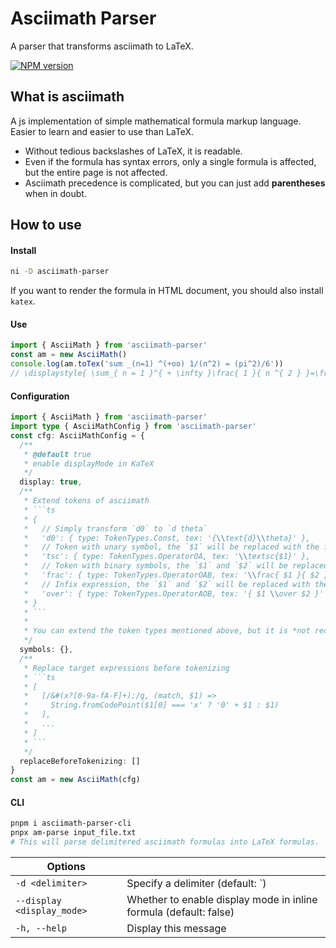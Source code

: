 # Asciimath Parser

A parser that transforms asciimath to LaTeX.

[![NPM version](https://img.shields.io/npm/v/asciimath-parser?color=a1b858&label=npm)](https://www.npmjs.com/package/asciimath-parser)

## What is asciimath

A js implementation of simple mathematical formula markup language. Easier to learn and easier to use than LaTeX.

- Without tedious backslashes of LaTeX, it is readable.
- Even if the formula has syntax errors, only a single formula is affected, but the entire page is not affected.
- Asciimath precedence is complicated, but you can just add **parentheses** when in doubt.

## How to use

#### Install

```sh
ni -D asciimath-parser
```

If you want to render the formula in HTML document, you should also install `katex`.

#### Use

```ts
import { AsciiMath } from 'asciimath-parser'
const am = new AsciiMath()
console.log(am.toTex('sum _(n=1) ^(+oo) 1/(n^2) = (pi^2)/6'))
// \displaystyle{ \sum_{ n = 1 }^{ + \infty }\frac{ 1 }{ n ^{ 2 } }=\frac{ \pi ^{ 2 } }{ 6 } }
```

#### Configuration

```ts
import { AsciiMath } from 'asciimath-parser'
import type { AsciiMathConfig } from 'asciimath-parser'
const cfg: AsciiMathConfig = {
  /**
   * @default true
   * enable displayMode in KaTeX
   */
  display: true,
  /**
   * Extend tokens of asciimath
   * ```ts
   * {
   *   // Simply transform `d0` to `d theta`
   *   'd0': { type: TokenTypes.Const, tex: '{\\text{d}\\theta}' },
   *   // Token with unary symbol, the `$1` will be replaced with the following symbol
   *   'tsc': { type: TokenTypes.OperatorOA, tex: '\\textsc{$1}' },
   *   // Token with binary symbols, the `$1` and `$2` will be replaced with the following two symbols
   *   'frac': { type: TokenTypes.OperatorOAB, tex: '\\frac{ $1 }{ $2 }' },
   *   // Infix expression, the `$1` and `$2` will be replaced with the previous symbol and next symbol respectively
   *   'over': { type: TokenTypes.OperatorAOB, tex: '{ $1 \\over $2 }' },
   * }
   * ```
   *
   * You can extend the token types mentioned above, but it is *not recommended* to extend all types of [`enum TokenTypes`](https://github.com/widcardw/asciimath-parser/blob/main/packages/core/src/symbols.ts#L1-L20).
   */
  symbols: {},
  /**
   * Replace target expressions before tokenizing
   * ```ts
   * [
   *   [/&#(x?[0-9a-fA-F]+);/g, (match, $1) =>
   *     String.fromCodePoint($1[0] === 'x' ? '0' + $1 : $1)
   *   ],
   *   ...
   * ]
   * ```
   */
  replaceBeforeTokenizing: []
}
const am = new AsciiMath(cfg)
```

#### CLI

```sh
pnpm i asciimath-parser-cli
pnpx am-parse input_file.txt
# This will parse delimitered asciimath formulas into LaTeX formulas.
```

| Options                    |                                                                   | 
|----------------------------|-------------------------------------------------------------------|
| `-d <delimiter>`           | Specify a delimiter (default: `)                                  |
| `--display <display_mode>` | Whether to enable display mode in inline formula (default: false) |
| `-h, --help`               | Display this message                                              |
